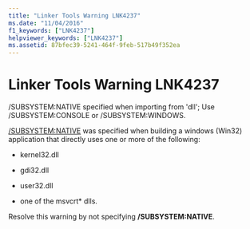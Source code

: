 ```yaml
---
title: "Linker Tools Warning LNK4237"
ms.date: "11/04/2016"
f1_keywords: ["LNK4237"]
helpviewer_keywords: ["LNK4237"]
ms.assetid: 87bfec39-5241-464f-9feb-517b49f352ea
---
```

# Linker Tools Warning LNK4237

/SUBSYSTEM:NATIVE specified when importing from 'dll'; Use /SUBSYSTEM:CONSOLE or /SUBSYSTEM:WINDOWS.

[/SUBSYSTEM:NATIVE](../../build/reference/subsystem-specify-subsystem.md) was specified when building a windows (Win32) application that directly uses one or more of the following:

- kernel32.dll

- gdi32.dll

- user32.dll

- one of the msvcrt\* dlls.

Resolve this warning by not specifying **/SUBSYSTEM:NATIVE**.